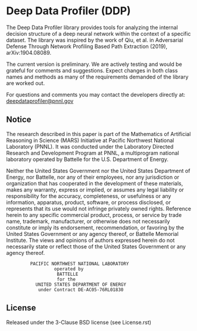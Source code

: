 Deep Data Profiler (DDP)
========================

The Deep Data Profiler library provides tools for analyzing the internal decision structure of a deep neural network within the
context of a specific dataset. The library was inspired by the work of Qiu, et al. in Adversarial Defense Through
Network Profiling Based Path Extraction (2019), arXiv:1904.08089.
  

The current version is preliminary. We are actively testing and would be grateful 
for comments and suggestions.  Expect changes in both class names and methods as 
many of the requirements demanded of the library are worked out. 

For questions and comments you may contact the developers directly at:   
    deepdataprofiler@pnnl.gov

Notice
------
The research described in this paper is part of the Mathematics of Artificial Reasoning in Science (MARS) Initiative at Pacific Northwest National Laboratory (PNNL).  It was conducted under the Laboratory Directed Research and Development Program at PNNL, a multiprogram national laboratory operated by Battelle for the U.S. Department of Energy.
  
Neither the United States Government nor the United States Department of Energy, nor Battelle, nor any of their employees, nor any jurisdiction or organization that has cooperated in the development of these materials, makes any warranty, express or implied, or assumes any legal liability or responsibility for the accuracy, completeness, or usefulness or any information, apparatus, product, software, or process disclosed, or represents that its use would not infringe privately owned rights.
Reference herein to any specific commercial product, process, or service by trade name, trademark, manufacturer, or otherwise does not necessarily constitute or imply its endorsement, recommendation, or favoring by the United States Government or any agency thereof, or Battelle Memorial Institute. The views and opinions of authors expressed herein do not necessarily state or reflect those of the United States Government or any agency thereof.

```
         PACIFIC NORTHWEST NATIONAL LABORATORY
                  operated by
                   BATTELLE
                   for the
           UNITED STATES DEPARTMENT OF ENERGY
            under Contract DE-AC05-76RL01830
```

License
-------

Released under the 3-Clause BSD license (see License.rst)
